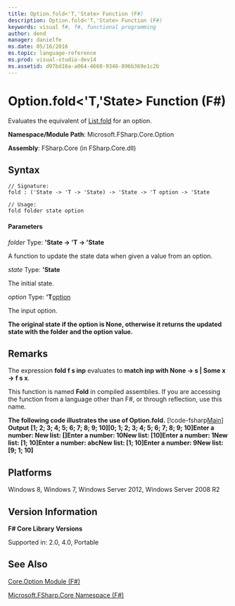 ```yaml
---
title: Option.fold<'T,'State> Function (F#)
description: Option.fold<'T,'State> Function (F#)
keywords: visual f#, f#, functional programming
author: dend
manager: danielfe
ms.date: 05/16/2016
ms.topic: language-reference
ms.prod: visual-studio-dev14
ms.assetid: d97bd16a-a064-4668-9346-896b369e1c2b 
---
```


# Option.fold<'T,'State> Function (F#)

Evaluates the equivalent of [List.fold](https://msdn.microsoft.com/library/c272779e-bae7-4983-8d7f-16b345bb33a0) for an option.

**Namespace/Module Path**: Microsoft.FSharp.Core.Option

**Assembly**: FSharp.Core (in FSharp.Core.dll)


## Syntax

```
// Signature:
fold : ('State -> 'T -> 'State) -> 'State -> 'T option -> 'State

// Usage:
fold folder state option
```

#### Parameters
*folder*
Type: **'State -&gt; 'T -&gt; 'State**


A function to update the state data when given a value from an option.


*state*
Type: **'State**


The initial state.


*option*
Type: **'T**[option](https://msdn.microsoft.com/library/b08add48-34bf-4410-80a1-ef6a8daddc58)


The input option.



**The original state if the option is None, otherwise it returns the updated state with the folder and the option value.**
## Remarks
The expression **fold f s inp** evaluates to **match inp with None -&gt; s | Some x -&gt; f s x**.

This function is named **Fold** in compiled assemblies. If you are accessing the function from a language other than F#, or through reflection, use this name.

**The following code illustrates the use of Option.fold.**
[!code-fsharp[Main](snippets/fsoptions/snippet4.fs)]
**Output**
**[1; 2; 3; 4; 5; 6; 7; 8; 9; 10][0; 1; 2; 3; 4; 5; 6; 7; 8; 9; 10]Enter a number: New list: []Enter a number: 10New list: [10]Enter a number: 1New list: [1; 10]Enter a number: abcNew list: [1; 10]Enter a number: 9New list: [9; 1; 10]**
## Platforms
Windows 8, Windows 7, Windows Server 2012, Windows Server 2008 R2


## Version Information
**F# Core Library Versions**

Supported in: 2.0, 4.0, Portable




## See Also
[Core.Option Module &#40;F&#35;&#41;](Core.Option-Module-%5BFSharp%5D.md)

[Microsoft.FSharp.Core Namespace &#40;F&#35;&#41;](Microsoft.FSharp.Core-Namespace-%5BFSharp%5D.md)

